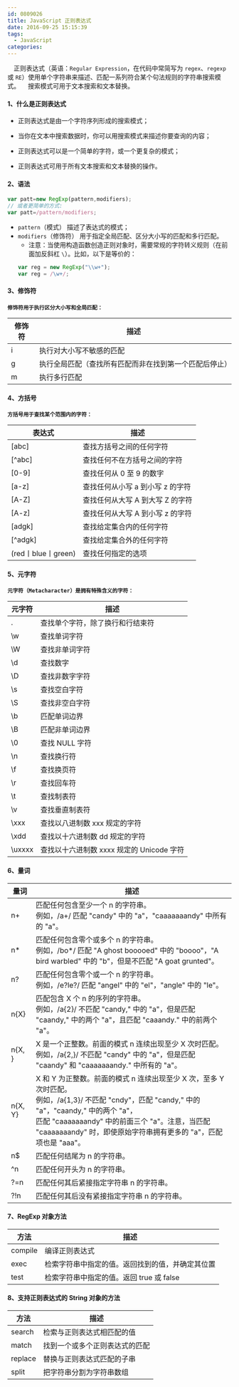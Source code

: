 ```yaml
---
id: 0809026
title: JavaScript 正则表达式
date: 2016-09-25 15:15:39
tags:
  - JavaScript
categories:
---
```


&emsp;正则表达式（英语：`Regular Expression`，在代码中常简写为 `regex`、`regexp` 或 `RE`）使用单个字符串来描述、匹配一系列符合某个句法规则的字符串搜索模式。
&emsp;搜索模式可用于文本搜索和文本替换。

#### <a>1、什么是正则表达式</a>
- 正则表达式是由一个字符序列形成的搜索模式；

- 当你在文本中搜索数据时，你可以用搜索模式来描述你要查询的内容；

- 正则表达式可以是一个简单的字符，或一个更复杂的模式；

- 正则表达式可用于所有文本搜索和文本替换的操作。

#### <a>2、语法</a>
```js
var patt=new RegExp(pattern,modifiers);
// 或者更简单的方式:
var patt=/pattern/modifiers;
```
- `pattern`（模式） 描述了表达式的模式；
- `modifiers`（修饰符） 用于指定全局匹配、区分大小写的匹配和多行匹配。
  - 注意：当使用构造函数创造正则对象时，需要常规的字符转义规则（在前面加反斜杠 `\`）。比如，以下是等价的：
  ```js
  var reg = new RegExp("\\w+");
  var reg = /\w+/;
  ```

#### <a>3、修饰符</a>
  **`修饰符用于执行区分大小写和全局匹配：`**

| 修饰符 |描述| 
| - | - | 
| i	| 执行对大小写不敏感的匹配|
| g | 执行全局匹配（查找所有匹配而非在找到第一个匹配后停止）|
| m	| 执行多行匹配|

#### <a>4、方括号</a>
  **`方括号用于查找某个范围内的字符：`**

| 表达式 |  描述  |
| - | - | 
| [abc]   |	查找方括号之间的任何字符|
| [^abc]  |	查找任何不在方括号之间的字符|
| [0-9]   |	查找任何从 0 至 9 的数字|
| [a-z]   |	查找任何从小写 a 到小写 z 的字符|
| [A-Z]   |	查找任何从大写 A 到大写 Z 的字符|
| [A-z]   |	查找任何从大写 A 到小写 z 的字符|
| [adgk]  |	查找给定集合内的任何字符|
| [^adgk] |	查找给定集合外的任何字符|
| (red丨blue丨green)  |	查找任何指定的选项|

#### <a>5、元字符</a>
  **`元字符（Metacharacter）是拥有特殊含义的字符：`**

| 元字符  |	描述|
| - | - | 
| .	      | 查找单个字符，除了换行和行结束符  |
| \w	    | 查找单词字符  |
| \W	    | 查找非单词字符  |
| \d	    | 查找数字  |
| \D	    | 查找非数字字符  |
| \s	    | 查找空白字符  |
| \S	    | 查找非空白字符  |
| \b	    | 匹配单词边界  |
| \B	    | 匹配非单词边界  |
| \0	    | 查找 NULL 字符  |
| \n	    | 查找换行符  |
| \f	    | 查找换页符  |
| \r	    | 查找回车符  |
| \t	    | 查找制表符  |
| \v	    | 查找垂直制表符  |
| \xxx	  | 查找以八进制数 xxx 规定的字符 |
| \xdd	  | 查找以十六进制数 dd 规定的字符  |
| \uxxxx  |	查找以十六进制数 xxxx 规定的 Unicode 字符 |

#### <a>6、量词</a>

|  量词  |  描述  |
| - | - | 
| n+	  | 匹配任何包含至少一个 n 的字符串。<br>例如，/a+/ 匹配 "candy" 中的 "a"，"caaaaaaandy" 中所有的 "a"。|
| n*    | 匹配任何包含零个或多个 n 的字符串。<br>例如，/bo*/ 匹配 "A ghost booooed" 中的 "boooo"，"A bird warbled" 中的 "b"，但是不匹配 "A goat grunted"。|
| n?    | 匹配任何包含零个或一个 n 的字符串。<br>例如，/e?le?/ 匹配 "angel" 中的 "el"，"angle" 中的 "le"。|
| n{X}  | 匹配包含 X 个 n 的序列的字符串。<br>例如，/a{2}/ 不匹配 "candy," 中的 "a"，但是匹配 "caandy," 中的两个 "a"，且匹配 "caaandy." 中的前两个 "a"。|
| n{X, }	| X 是一个正整数。前面的模式 n 连续出现至少 X 次时匹配。<br>例如，/a{2,}/ 不匹配 "candy" 中的 "a"，但是匹配 "caandy" 和 "caaaaaaandy." 中所有的 "a"。|
| n{X, Y}| X 和 Y 为正整数。前面的模式 n 连续出现至少 X 次，至多 Y 次时匹配。<br>例如，/a{1,3}/ 不匹配 "cndy"，匹配 "candy," 中的 "a"，"caandy," 中的两个 "a"，<br>匹配 "caaaaaaandy" 中的前面三个 "a"。注意，当匹配 "caaaaaaandy" 时，即使原始字符串拥有更多的 "a"，匹配项也是 "aaa"。|
| n$	  | 匹配任何结尾为 n 的字符串。|
| ^n	  | 匹配任何开头为 n 的字符串。|
| ?=n	  | 匹配任何其后紧接指定字符串 n 的字符串。|
| ?!n	  | 匹配任何其后没有紧接指定字符串 n 的字符串。|

#### <a>7、RegExp 对象方法</a>

| 方法  | 描述  |
| - | - |
| compile	| 编译正则表达式 |
| exec	  | 检索字符串中指定的值。返回找到的值，并确定其位置|
| test	  | 检索字符串中指定的值。返回 true 或 false|

#### <a>8、支持正则表达式的 String 对象的方法</a>

| 方法  | 描述  |
| - | - |
| search	  | 检索与正则表达式相匹配的值|
| match	    | 找到一个或多个正则表达式的匹配|
| replace	  | 替换与正则表达式匹配的子串|
| split	    | 把字符串分割为字符串数组|

